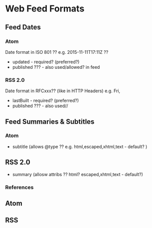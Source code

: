# Web Feed Formats

## Feed Dates

### Atom

Date format in ISO 801 ?? e.g.  2015-11-11T17:11Z   ??

- updated        - required?  (preferred?)
- published ???  - also used/allowed? in feed

### RSS 2.0

Date format in RFCxxx??  (like in HTTP Headers)  e.g. Fri,

- lastBuilt     - required? (preferred?)
- published ???  - also used//

## Feed Summaries & Subtitles

### Atom

- subtitle   (allows @type ?? e.g. html,escaped,xhtml,text - default? )

## RSS 2.0

- summary (allosw attribs ?? html? escaped,xhtml,text - default?)




### References

## Atom

## RSS


